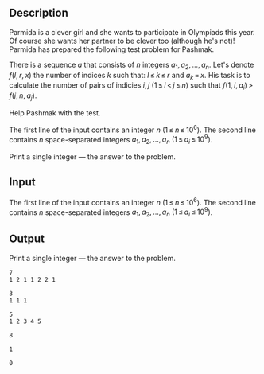 ## Description

<div><p>Parmida is a clever girl and she wants to participate in Olympiads this year. Of course she wants her partner to be clever too (although he's not)! Parmida has prepared the following test problem for Pashmak.</p><p>There is a sequence <span class="tex-span"><i>a</i></span> that consists of <span class="tex-span"><i>n</i></span> integers <span class="tex-span"><i>a</i><sub class="lower-index">1</sub>, <i>a</i><sub class="lower-index">2</sub>, ..., <i>a</i><sub class="lower-index"><i>n</i></sub></span>. Let's denote <span class="tex-span"><i>f</i>(<i>l</i>, <i>r</i>, <i>x</i>)</span> the number of indices <span class="tex-span"><i>k</i></span> such that: <span class="tex-span"><i>l</i> ≤ <i>k</i> ≤ <i>r</i></span> and <span class="tex-span"><i>a</i><sub class="lower-index"><i>k</i></sub> = <i>x</i></span>. His task is to calculate the number of pairs of indicies <span class="tex-span"><i>i</i>, <i>j</i></span> <span class="tex-span">(1 ≤ <i>i</i> &lt; <i>j</i> ≤ <i>n</i>)</span> such that <span class="tex-span"><i>f</i>(1, <i>i</i>, <i>a</i><sub class="lower-index"><i>i</i></sub>) &gt; <i>f</i>(<i>j</i>, <i>n</i>, <i>a</i><sub class="lower-index"><i>j</i></sub>)</span>.</p><p>Help Pashmak with the test.</p></div><div class="input-specification"><p>The first line of the input contains an integer <span class="tex-span"><i>n</i></span> <span class="tex-span">(1 ≤ <i>n</i> ≤ 10<sup class="upper-index">6</sup>)</span>. The second line contains <span class="tex-span"><i>n</i></span> space-separated integers <span class="tex-span"><i>a</i><sub class="lower-index">1</sub>, <i>a</i><sub class="lower-index">2</sub>, ..., <i>a</i><sub class="lower-index"><i>n</i></sub></span> <span class="tex-span">(1 ≤ <i>a</i><sub class="lower-index"><i>i</i></sub> ≤ 10<sup class="upper-index">9</sup>)</span>.</p></div><div class="output-specification"><p>Print a single integer — the answer to the problem.</p></div>

## Input

<p>The first line of the input contains an integer <span class="tex-span"><i>n</i></span> <span class="tex-span">(1 ≤ <i>n</i> ≤ 10<sup class="upper-index">6</sup>)</span>. The second line contains <span class="tex-span"><i>n</i></span> space-separated integers <span class="tex-span"><i>a</i><sub class="lower-index">1</sub>, <i>a</i><sub class="lower-index">2</sub>, ..., <i>a</i><sub class="lower-index"><i>n</i></sub></span> <span class="tex-span">(1 ≤ <i>a</i><sub class="lower-index"><i>i</i></sub> ≤ 10<sup class="upper-index">9</sup>)</span>.</p>

## Output

<p>Print a single integer — the answer to the problem.</p>





```input1
7
1 2 1 1 2 2 1

```




```input2
3
1 1 1

```




```input3
5
1 2 3 4 5

```




```output1
8

```




```output2
1

```




```output3
0

```


